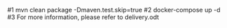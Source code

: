 #1 mvn clean package -Dmaven.test.skip=true
#2 docker-compose up -d
#3 For more information, please refer to delivery.odt